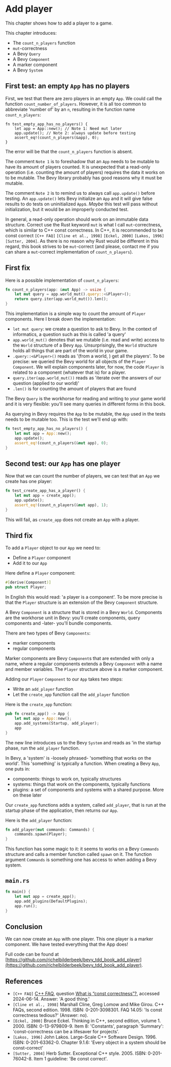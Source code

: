 # Add player

This chapter shows how to add a player to a game.

This chapter introduces:

- The `count_n_players` function
- `mut`-correctness
- A Bevy `Query`
- A Bevy `Component`
- A marker component
- A Bevy `System`

## First test: an empty `App` has no players

First, we test that there are zero players in an empty `App`.
We could call the function `count_number_of_players`.
However, it is all too common to abbreviate 'number of' by an `n`,
resulting in the function name `count_n_players`:

```text
fn test_empty_app_has_no_players() {
    let app = App::new(); // Note 1: Need mut later
    app.update(); // Note 2: always update before testing
    assert_eq!(count_n_players(&app), 0);
}
```

The error will be that the `count_n_players` function is absent.

The comment `Note 1` is to foreshadow
that an `App` needs to be mutable to have its amount of players counted.
It is unexpected that a read-only operation (i.e. counting the amount of players)
requires the data it works on to be mutable. The Bevy library probably
has good reasons why it must be mutable.

The comment `Note 2` is to remind us to always call `app.update()`
before testing. An `app.update()` lets Bevy initialize an `App`
and it will give false results to do tests on uninitialized `App`s.
*Maybe* this test will pass without initialization,
but it would be an improperly conducted test.

In general, a read-only operation should work on an immutable data structure.
Correct use the Rust keyword `mut` is what I call `mut`-correctness,
which is similar to C++ const correctness. In C++, it is recommended to be
const correct `[C++ FAQ]` `[Cline et al., 1998]` `[Eckel, 2000]` `[Lakos, 1996]`
`[Sutter, 2004]`. As there is no reason why Rust would be different in this
regard, this book strives to be `mut`-correct (and please, contact me if you can
share a `mut`-correct implementation of `count_n_players`).

## First fix

Here is a possible implementation of `count_n_players`:

```rust
fn count_n_players(app: &mut App) -> usize {
    let mut query = app.world_mut().query::<&Player>();
    return query.iter(app.world_mut()).len();
}
```

This implementation is a simple way to count the
amount of `Player` components. Here I break down the implementation:

- `let mut query`: we create a question to ask to Bevy.
  In the context of informatics, a question such as this is called 'a query'
- `app.world_mut()` denotes that we mutable (i.e. read and write)
  access to the `World` structure of a Bevy `App`. Unsurprisingly,
  the `World` structure holds all things that are part of the world
  in your game.
- `.query::<&Player>()` reads as '(from a world, ) get all the players'.
  To be precise: we queried the Bevy world for all objects of the `Player`
  `Component`. We will explain components
  later, for now, the code `Player` is related to a
  component (whatever that is) for a player.
- `query.iter(app.world_mut())` reads as 'iterate over the
  answers of our question (applied to our world)'
- `.len()` is for counting the amount of players that are found

The Bevy `Query` is the workhorse for reading and writing
to your game world and it is very flexible: you'll
see many queries in different forms in this book.

As querying in Bevy requires the `App` to be mutable,
the `App` used in the tests needs to be mutable too.
This is the test we'll end up with:

```rust
fn test_empty_app_has_no_players() {
    let mut app = App::new();
    app.update();
    assert_eq!(count_n_players(&mut app), 0);
}
```

## Second test: our `App` has one player

Now that we can count the number of players,
we can test that an `App` we create has one player:

```rust
fn test_create_app_has_a_player() {
    let mut app = create_app();
    app.update();
    assert_eq!(count_n_players(&mut app), 1);
}
```

This will fail, as `create_app` does not create an `App` with
a player.

## Third fix

To add a `Player` object to our `App` we need to:

- Define a `Player` component
- Add it to our `App`

Here define a `Player` component:

```rust
#[derive(Component)]
pub struct Player;
```

In English this would read: 'a player is a component'.
To be more precise is that the `Player` structure is an extension
of the Bevy `Component` structure.

A Bevy `Component` is a structure that is stored in a Bevy `World`.
Components are the workhorse unit in Bevy: you'll create components,
query components and -later- you'll bundle components.

There are two types of Bevy `Components`:

- marker components
- regular components

Marker components are Bevy `Component`s that are extended with only a name,
where a regular components extends a Bevy `Component` with a name and
member variables. The `Player` structure above is a marker component.

Adding our `Player` `Component` to our `App` takes two steps:

- Write an `add_player` function
- Let the `create_app` function call the `add_player` function

Here is the `create_app` function:

```rust
pub fn create_app() -> App {
    let mut app = App::new();
    app.add_systems(Startup, add_player);
    app
}
```

The new line introduces us to the Bevy `System`
and reads as 'in the startup phase, run the `add_player` function.

In Bevy, a 'system' is -loosely phrased- 'something that works on the world'.
This 'something' is typically a function. When creating a Bevy `App`,
one puts in:

- components: things to work on, typically structures
- systems: things that work on the components, typically functions
- plugins: a set of components and systems with a shared purpose. 
  More on these later

Our `create_app` functions adds a system, called `add_player`,
that is run at the startup phase of the application,
then returns our `App`.

Here is the `add_player` function:


```rust
fn add_player(mut commands: Commands) {
    commands.spawn(Player);
}
```

This function has some magic to it: it seems to works on a Bevy `Commands`
structure and calls a member function called `spawn` on it.
The function argument `Commands` is something one has access to
when adding a Bevy system.

## `main.rs`

```rust
fn main() {
    let mut app = create_app();
    app.add_plugins(DefaultPlugins);
    app.run();
}
```

## Conclusion

We can now create an `App` with one player.
This one player is a marker component.
We have tested everything that the App does!

Full code can be found at [https://github.com/richelbilderbeek/bevy_tdd_book_add_player](https://github.com/richelbilderbeek/bevy_tdd_book_add_player).

## References

- `[C++ FAQ]` [C++ FAQ](https://isocpp.org/faq), question [What is “const correctness”?](https://isocpp.org/wiki/faq/const-correctness#overview-const), accessed 2024-06-14. Answer: 'A good thing.'
- `[Cline et al., 1998]` Marshall Cline, Greg Lomow and Mike Girou. C++ FAQs, second edition. 1998. ISBN: 0-201-3098301. FAQ 14.05: 'Is const correctness tedious?' (Answer: no).
- `[Eckel, 2000]` Bruce Eckel. Thinking in C++, second edition, volume 1. 2000. ISBN: 0-13-979809-9. Item 8: 'Constants', paragraph 'Summary': 'const-correctness can be a lifesaver for projects'.
- `[Lakos, 1996]` John Lakos. Large-Scale C++ Software Design. 1996. ISBN: 0-201-63362-0. Chapter 9.1.6: 'Every object in a system should be const-correct'
- `[Sutter, 2004]` Herb Sutter. Exceptional C++ style. 2005. ISBN: 0-201-76042-8. Item 1 guideline: 'Be const correct'.
